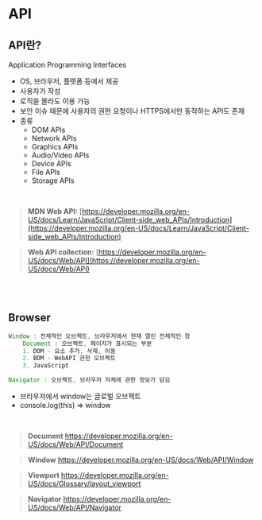 # API

## API란?
Application Programming Interfaces

* OS, 브라우저, 플랫폼 등에서 제공
* 사용자가 작성
* 로직을 몰라도 이용 가능
* 보안 이슈 때문에 사용자의 권한 요청이나 HTTPS에서만 동작하는 API도 존재 
* 종류
  * DOM APIs
  * Network APIs
  * Graphics APIs
  * Audio/Video APIs
  * Device APIs
  * File APIs
  * Storage APIs


<br>

>**MDN Web API:**
[https://developer.mozilla.org/en-US/docs/Learn/JavaScript/Client-side_web_APIs/Introduction](https://developer.mozilla.org/en-US/docs/Learn/JavaScript/Client-side_web_APIs/Introduction)

>**Web API collection:**
[https://developer.mozilla.org/en-US/docs/Web/API](https://developer.mozilla.org/en-US/docs/Web/API)

<br><br>

## Browser 

```js
Window : 전체적인 오브젝트, 브라우저에서 현재 열린 전체적인 창
    Document : 오브젝트, 페이지가 표시되는 부분
    1. DOM - 요소 추가, 삭제, 이동
    2. BOM - WebAPI 관한 오브젝트
    3. JavaScript

Navigator : 오브젝트, 브라우저 자체에 관한 정보가 담김

```

* 브라우저에서 window는 글로벌 오브젝트
* console.log(this) => window

<BR>


>**Document**
https://developer.mozilla.org/en-US/docs/Web/API/Document

>**Window**
https://developer.mozilla.org/en-US/docs/Web/API/Window

>**Viewport**
https://developer.mozilla.org/en-US/docs/Glossary/layout_viewport

>**Navigator**
https://developer.mozilla.org/en-US/docs/Web/API/Navigator




